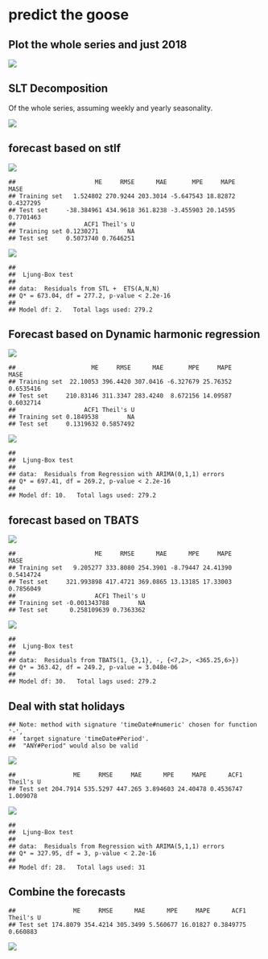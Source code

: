 predict the goose
================

Plot the whole series and just 2018
-----------------------------------

![](code_files/figure-markdown_github/goose-1.png)

SLT Decomposition
-----------------

Of the whole series, assuming weekly and yearly seasonality.

![](code_files/figure-markdown_github/stl-1.png)

forecast based on stlf
----------------------

![](code_files/figure-markdown_github/goose-stlf-1.png)

    ##                      ME     RMSE      MAE       MPE     MAPE      MASE
    ## Training set   1.524802 270.9244 203.3014 -5.647543 18.82872 0.4327295
    ## Test set     -38.384961 434.9618 361.8238 -3.455903 20.14595 0.7701463
    ##                   ACF1 Theil's U
    ## Training set 0.1230271        NA
    ## Test set     0.5073740 0.7646251

![](code_files/figure-markdown_github/goose-stlf-2.png)

    ## 
    ##  Ljung-Box test
    ## 
    ## data:  Residuals from STL +  ETS(A,N,N)
    ## Q* = 673.04, df = 277.2, p-value < 2.2e-16
    ## 
    ## Model df: 2.   Total lags used: 279.2

Forecast based on Dynamic harmonic regression
---------------------------------------------

![](code_files/figure-markdown_github/fourier-1.png)

    ##                     ME     RMSE      MAE       MPE     MAPE      MASE
    ## Training set  22.10053 396.4420 307.0416 -6.327679 25.76352 0.6535416
    ## Test set     210.83146 311.3347 283.4240  8.672156 14.09587 0.6032714
    ##                   ACF1 Theil's U
    ## Training set 0.1849538        NA
    ## Test set     0.1319632 0.5857492

![](code_files/figure-markdown_github/fourier-2.png)

    ## 
    ##  Ljung-Box test
    ## 
    ## data:  Residuals from Regression with ARIMA(0,1,1) errors
    ## Q* = 697.41, df = 269.2, p-value < 2.2e-16
    ## 
    ## Model df: 10.   Total lags used: 279.2

forecast based on TBATS
-----------------------

![](code_files/figure-markdown_github/goose-tbats-1.png)

    ##                      ME     RMSE      MAE      MPE     MAPE      MASE
    ## Training set   9.205277 333.8080 254.3901 -8.79447 24.41390 0.5414724
    ## Test set     321.993898 417.4721 369.0865 13.13185 17.33003 0.7856049
    ##                      ACF1 Theil's U
    ## Training set -0.001343788        NA
    ## Test set      0.258109639 0.7363362

![](code_files/figure-markdown_github/goose-tbats-2.png)

    ## 
    ##  Ljung-Box test
    ## 
    ## data:  Residuals from TBATS(1, {3,1}, -, {<7,2>, <365.25,6>})
    ## Q* = 363.42, df = 249.2, p-value = 3.048e-06
    ## 
    ## Model df: 30.   Total lags used: 279.2

Deal with stat holidays
-----------------------

    ## Note: method with signature 'timeDate#numeric' chosen for function '-',
    ##  target signature 'timeDate#Period'.
    ##  "ANY#Period" would also be valid

![](code_files/figure-markdown_github/holi-1.png)

    ##                ME     RMSE     MAE      MPE     MAPE      ACF1 Theil's U
    ## Test set 204.7914 535.5297 447.265 3.894603 24.40478 0.4536747  1.009078

![](code_files/figure-markdown_github/holi-2.png)

    ## 
    ##  Ljung-Box test
    ## 
    ## data:  Residuals from Regression with ARIMA(5,1,1) errors
    ## Q* = 327.95, df = 3, p-value < 2.2e-16
    ## 
    ## Model df: 28.   Total lags used: 31

Combine the forecasts
---------------------

    ##                ME     RMSE      MAE      MPE     MAPE      ACF1 Theil's U
    ## Test set 174.8079 354.4214 305.3499 5.560677 16.01827 0.3849775  0.660883

![](code_files/figure-markdown_github/plots-1.png)
